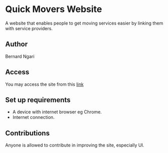 # Quick  Movers Website
A website that enables people to get moving services easier by linking them with service providers.

## Author
Bernard Ngari
## Access
You may access the site from this [link](https://bernardngari.github.io/Week-2-IP/)

## Set up requirements
* A device with internet browser eg Chrome.
* Internet connection.
## Contributions
Anyone is allowed to contribute in improving the site, especially UI.



